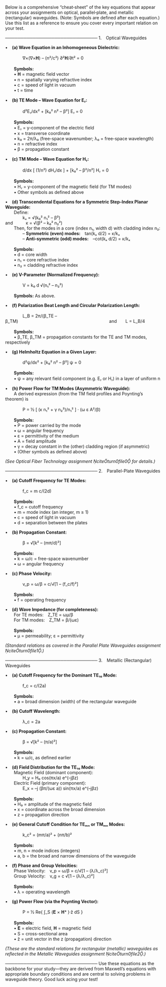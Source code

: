 Below is a comprehensive “cheat‐sheet” of the key equations that appear across your assignments on optical, parallel‐plate, and metallic (rectangular) waveguides. (Note: Symbols are defined after each equation.) Use this list as a reference to ensure you cover every important relation on your test.

──────────────────────────────
1. Optical Waveguides

• **(a) Wave Equation in an Inhomogeneous Dielectric:**  
    
    ∇×(∇×𝐇) – (n²/c²) ∂²𝐇/∂t² = 0  
    
  **Symbols:**  
  • 𝐇 = magnetic field vector  
  • n = spatially varying refractive index  
  • c = speed of light in vacuum  
  • t = time  

• **(b) TE Mode – Wave Equation for Eᵧ:**  
    
    d²Eᵧ/dx² + [k₀² n² – β²] Eᵧ = 0  
    
  **Symbols:**  
  • Eᵧ = y-component of the electric field  
  • x = transverse coordinate  
  • k₀ = 2π/λ₀ (free-space wavenumber; λ₀ = free-space wavelength)  
  • n = refractive index  
  • β = propagation constant  

• **(c) TM Mode – Wave Equation for Hᵧ:**  
    
    d/dx [ (1/n²) dHᵧ/dx ] + [k₀² – β²/n²] Hᵧ = 0  
    
  **Symbols:**  
  • Hᵧ = y-component of the magnetic field (for TM modes)  
  • Other symbols as defined above  

• **(d) Transcendental Equations for a Symmetric Step‐Index Planar Waveguide:**  
  Define:  
    kₓ = √(k₀² n₁² – β²)                       and   κ = √(β² – k₀² n₂²)  
  Then, for the modes in a core (index n₁, width d) with cladding index n₂:  
    – **Symmetric (even) modes:** tan(kₓ d/2) = κ/kₓ  
    – **Anti‐symmetric (odd) modes:** –cot(kₓ d/2) = κ/kₓ  
    
  **Symbols:**  
  • d = core width  
  • n₁ = core refractive index  
  • n₂ = cladding refractive index  

• **(e) V-Parameter (Normalized Frequency):**  
    
    V = k₀ d √(n₁² – n₂²)  
    
  **Symbols:** As above.

• **(f) Polarization Beat Length and Circular Polarization Length:**  
    
    L_B = 2π/(β_TE – β_TM)                     and  L = L_B/4  
    
  **Symbols:**  
  • β_TE, β_TM = propagation constants for the TE and TM modes, respectively  

• **(g) Helmholtz Equation in a Given Layer:**  
    
    d²ψ/dx² + [k₀² n² – β²] ψ = 0  
    
  **Symbols:**  
  • ψ = any relevant field component (e.g. Eᵧ or Hᵧ) in a layer of uniform n

• **(h) Power Flow for TM Modes (Asymmetric Waveguide):**  
  A derived expression (from the TM field profiles and Poynting’s theorem) is  
    
    P = ½ [ (κ n₁² + γ n₂²)/n₁² ] · (ω ε A²/β)  
    
  **Symbols:**  
  • P = power carried by the mode  
  • ω = angular frequency  
  • ε = permittivity of the medium  
  • A = field amplitude  
  • γ = decay constant in the (other) cladding region (if asymmetric)  
  • (Other symbols as defined above)  

*(See Optical Fiber Technology assignment citeturn0file0 for details.)*

──────────────────────────────
2. Parallel-Plate Waveguides

• **(a) Cutoff Frequency for TE Modes:**  
    
    f_c = m c/(2d)  
    
  **Symbols:**  
  • f_c = cutoff frequency  
  • m = mode index (an integer, m ≥ 1)  
  • c = speed of light in vacuum  
  • d = separation between the plates

• **(b) Propagation Constant:**  
    
    β = √[k² – (mπ/d)²]                      
    
  **Symbols:**  
  • k = ω/c = free-space wavenumber  
  • ω = angular frequency

• **(c) Phase Velocity:**  
    
    v_p = ω/β = c/√[1 – (f_c/f)²]  
    
  **Symbols:**  
  • f = operating frequency

• **(d) Wave Impedance (for completeness):**  
  For TE modes: Z_TE = ωμ/β  
  For TM modes: Z_TM = β/(ωε)  
    
  **Symbols:**  
  • μ = permeability; ε = permittivity

*(Standard relations as covered in the Parallel Plate Waveguides assignment citeturn0file1.)*

──────────────────────────────
3. Metallic (Rectangular) Waveguides

• **(a) Cutoff Frequency for the Dominant TE₁₀ Mode:**  
    
    f_c = c/(2a)                      
    
  **Symbols:**  
  • a = broad dimension (width) of the rectangular waveguide

• **(b) Cutoff Wavelength:**  
    
    λ_c = 2a

• **(c) Propagation Constant:**  
    
    β = √[k² – (π/a)²]  
    
  **Symbols:**  
  • k = ω/c, as defined earlier

• **(d) Field Distribution for the TE₁₀ Mode:**  
  Magnetic Field (dominant component):  
    H_y = H₀ cos(πx/a) e^(–jβz)  
  Electric Field (primary component):  
    E_x = –j (βπ/(ωε a)) sin(πx/a) e^(–jβz)  
    
  **Symbols:**  
  • H₀ = amplitude of the magnetic field  
  • x = coordinate across the broad dimension  
  • z = propagation direction

• **(e) General Cutoff Condition for TEₘₙ or TMₘₙ Modes:**  
    
    k_c² = (mπ/a)² + (nπ/b)²  
    
  **Symbols:**  
  • m, n = mode indices (integers)  
  • a, b = the broad and narrow dimensions of the waveguide

• **(f) Phase and Group Velocities:**  
  Phase Velocity: v_p = ω/β = c/√[1 – (λ/λ_c)²]  
  Group Velocity: v_g = c √[1 – (λ/λ_c)²]  
    
  **Symbols:**  
  • λ = operating wavelength

• **(g) Power Flow (via the Poynting Vector):**  
    
    P = ½ Re{ ∫_S (𝐄 × 𝐇* )·ẑ dS }  
    
  **Symbols:**  
  • 𝐄 = electric field, 𝐇 = magnetic field  
  • S = cross-sectional area  
  • ẑ = unit vector in the z (propagation) direction

*(These are the standard relations for rectangular (metallic) waveguides as reflected in the Metallic Waveguides assignment citeturn0file2.)*

──────────────────────────────
Use these equations as the backbone for your study—they are derived from Maxwell’s equations with appropriate boundary conditions and are central to solving problems in waveguide theory. Good luck acing your test!